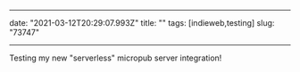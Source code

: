 
---
date: "2021-03-12T20:29:07.993Z"
title: ""
tags: [indieweb,testing]
slug: "73747"

---
Testing my new "serverless" micropub server integration!
